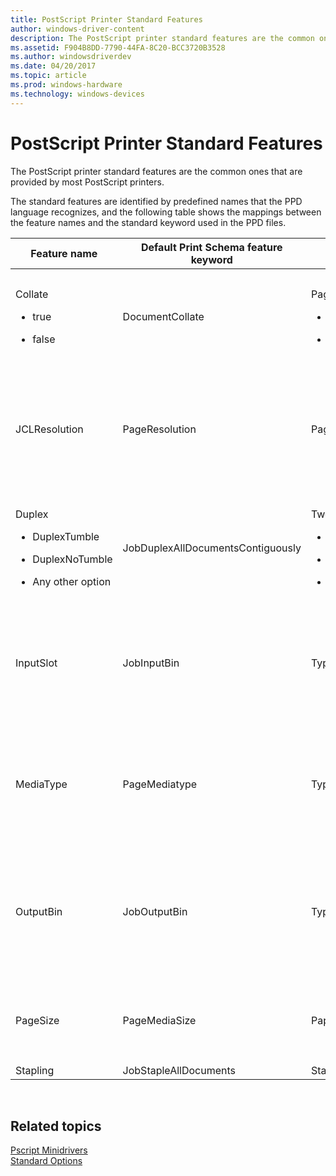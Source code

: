 ```yaml
---
title: PostScript Printer Standard Features
author: windows-driver-content
description: The PostScript printer standard features are the common ones that are provided by most PostScript printers.
ms.assetid: F904B8DD-7790-44FA-8C20-BCC3720B3528
ms.author: windowsdriverdev
ms.date: 04/20/2017
ms.topic: article
ms.prod: windows-hardware
ms.technology: windows-devices
---
```


# PostScript Printer Standard Features


The PostScript printer standard features are the common ones that are provided by most PostScript printers.

The standard features are identified by predefined names that the PPD language recognizes, and the following table shows the mappings between the feature names and the standard keyword used in the PPD files.

<table>
<colgroup>
<col width="25%" />
<col width="25%" />
<col width="25%" />
<col width="25%" />
</colgroup>
<thead>
<tr class="header">
<th>Feature name</th>
<th>Default Print Schema feature keyword</th>
<th>Description</th>
<th>Comments</th>
</tr>
</thead>
<tbody>
<tr class="odd">
<td><p>Collate</p>
<ul>
<li><p>true</p></li>
<li><p>false</p></li>
</ul></td>
<td>DocumentCollate</td>
<td><p>Page collation</p>
<ul>
<li><p>Collated</p></li>
<li><p>Uncollated</p></li>
</ul></td>
<td><p>Optional</p>
<p>If not specified, collation is not supported.</p></td>
</tr>
<tr class="even">
<td>JCLResolution</td>
<td>PageResolution</td>
<td>Page resolution</td>
<td>At least one kind of Resolution feature (JCLResolution or Resolution) is required. At least one option must be specified.</td>
</tr>
<tr class="odd">
<td><p>Duplex</p>
<ul>
<li><p>DuplexTumble</p></li>
<li><p>DuplexNoTumble</p></li>
<li><p>Any other option</p></li>
</ul></td>
<td>JobDuplexAllDocumentsContiguously</td>
<td><p>Two-sided printing</p>
<ul>
<li><p>TwoSidedShortEdge</p></li>
<li><p>TwoSidedLongEdge</p></li>
<li><p>OneSided</p></li>
</ul></td>
<td><p>Optional</p>
<p>If not specified, only single sided printing is supported.</p></td>
</tr>
<tr class="even">
<td>InputSlot</td>
<td>JobInputBin</td>
<td>Types of input bins</td>
<td><p>Required</p>
<p>Customized input bin names must be 24 characters or less.</p></td>
</tr>
<tr class="odd">
<td>MediaType</td>
<td>PageMediatype</td>
<td>Types of printing media</td>
<td><p>Optional</p>
<p>If not specified, the printer’s default medium is always used.</p></td>
</tr>
<tr class="even">
<td>OutputBin</td>
<td>JobOutputBin</td>
<td>Types of output bins</td>
<td><p>Optional</p>
<p>If not specified, the print system does not attempt to select an output bin.</p></td>
</tr>
<tr class="odd">
<td>PageSize</td>
<td>PageMediaSize</td>
<td>Paper sizes</td>
<td><p>Required</p>
<p>At least one option must be specified.</p></td>
</tr>
<tr class="even">
<td>Stapling</td>
<td>JobStapleAllDocuments</td>
<td>Stapling types</td>
<td>Optional</td>
</tr>
</tbody>
</table>

 

## Related topics
[Pscript Minidrivers](pscript-minidrivers.md)  
[Standard Options](standard-options.md)  



